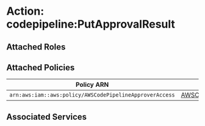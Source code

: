 # Action: codepipeline:PutApprovalResult

## Attached Roles

## Attached Policies

| Policy ARN | Policy Name |
|------------|-------------|
| `arn:aws:iam::aws:policy/AWSCodePipelineApproverAccess` | [AWSCodePipelineApproverAccess](../policies.md#awscodepipelineapproveraccess) |

## Associated Services

